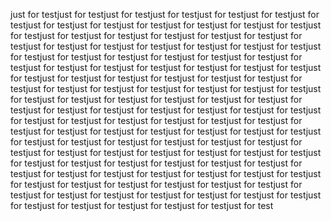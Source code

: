 just for testjust for testjust for testjust for testjust for testjust for testjust for testjust for testjust for testjust for testjust for testjust for testjust for testjust for testjust for testjust for testjust for testjust for testjust for testjust for testjust for testjust for testjust for testjust for testjust for testjust for testjust for testjust for testjust for testjust for testjust for testjust for testjust for testjust for testjust for testjust for testjust for testjust for testjust for testjust for testjust for testjust for testjust for testjust for testjust for testjust for testjust for testjust for testjust for testjust for testjust for testjust for testjust for testjust for testjust for testjust for testjust for testjust for testjust for testjust for testjust for testjust for testjust for testjust for testjust for testjust for testjust for testjust for testjust for testjust for testjust for testjust for testjust for testjust for testjust for testjust for testjust for testjust for testjust for testjust for testjust for testjust for testjust for testjust for testjust for testjust for testjust for testjust for testjust for testjust for testjust for testjust for testjust for testjust for testjust for testjust for testjust for testjust for testjust for testjust for testjust for testjust for testjust for testjust for testjust for testjust for testjust for testjust for testjust for testjust for testjust for testjust for testjust for testjust for testjust for testjust for testjust for testjust for testjust for testjust for testjust for testjust for testjust for test
